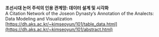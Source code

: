 <b>조선시대 논어 주석의 인용 관계망: 데이터 설계 및 시각화</b><br/>
A Citation Network of the Joseon Dynasty’s Annotation of the Analects: Data Modeling and Visualization<br/>
[https://dh.aks.ac.kr/~kimseoyun/101/table_data.html](https://dh.aks.ac.kr/~kimseoyun/101/abstract.html)<br/>

